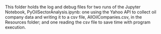 This folder holds the log and debug files for two runs of the Jupyter Notebook, PyOilSectorAnalysis.ipynb: one using the Yahoo API to collect oil company data and writing it to a csv file, AllOilCompanies.csv, in the Resources folder; and one reading the csv file to save time with program execution.

